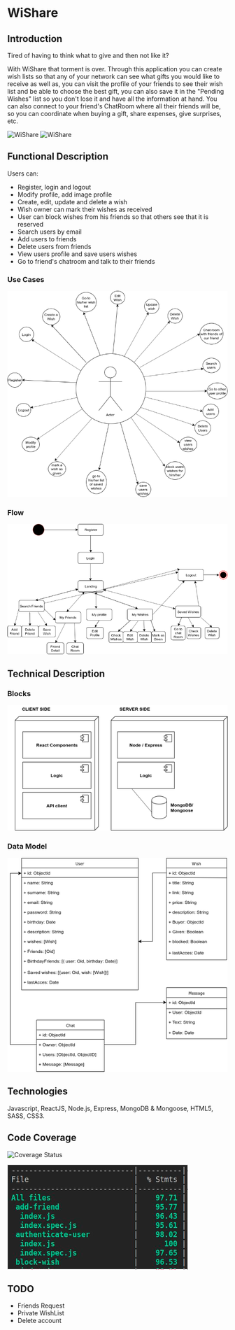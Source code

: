 # WiShare

## Introduction

Tired of having to think what to give and then not like it? 

With WiShare that torment is over. Through this application you can create wish lists so that any of your network can see what gifts you would like to receive as well as, you can visit the profile of your friends to see their wish list and be able to choose the best gift, you can also save it in the "Pending Wishes" list so you don't lose it and have all the information at hand. 
You can also connect to your friend's ChatRoom where all their friends will be, so you can coordinate when buying a gift, share expenses, give surprises, etc.

![WiShare](https://media.giphy.com/media/ECtuHAGUrcITK/giphy.gif)
![WiShare](https://media.giphy.com/media/kKo2x2QSWMNfW/giphy.gif)

## Functional Description

Users can:
- Register, login and logout
- Modify profile, add image profile
- Create, edit, update and delete a wish
- Wish owner can mark their wishes as received
- User can block wishes from his friends so that others see that it is reserved
- Search users by email 
- Add users to friends
- Delete users from friends
- View users profile and save users wishes 
- Go to friend's chatroom and talk to their friends

### Use Cases

![Use Cases](./images/usecases-wishare.png)

### Flow

![Activities](./images/activities-wishare.png)

## Technical Description

### Blocks

![Block Model](./images/block-diagram.png)

### Data Model

![Data Model](./images/datamodel-wishare.png)

## Technologies

Javascript, ReactJS, Node.js, Express, MongoDB & Mongoose, 
HTML5, SASS, CSS3. 

## Code Coverage
![Coverage Status](https://img.shields.io/badge/Coverage-97%25-green.svg)

![Code Coverage](./images/codecoveragereducido.png)


## TODO

- Friends Request
- Private WishList
- Delete account